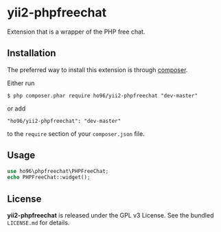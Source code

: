 yii2-phpfreechat
================

Extension that is a wrapper of the PHP free chat.


## Installation

The preferred way to install this extension is through [composer](http://getcomposer.org/download/).

Either run

```
$ php composer.phar require ho96/yii2-phpfreechat "dev-master"
```

or add

```
"ho96/yii2-phpfreechat": "dev-master"
```

to the ```require``` section of your `composer.json` file.

## Usage

```php
use ho96\phpfreechat\PHPFreeChat;
echo PHPFreeChat::widget();
```

## License

**yii2-phpfreechat** is released under the GPL v3 License. See the bundled `LICENSE.md` for details.
